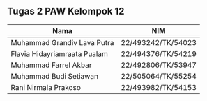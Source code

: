 ## Tugas 2 PAW Kelompok 12

| Nama                        | NIM                |
| --------------------------- | ------------------ |
| Muhammad Grandiv Lava Putra | 22/493242/TK/54023 |
| Flavia Hidayriamraata Pualam | 22/494376/TK/54219|
| Muhammad Farrel Akbar | 22/492806/TK/53947|
| Muhammad Budi Setiawan | 22/505064/TK/55254|
| Rani Nirmala Prakoso | 22/493982/TK/54153|
